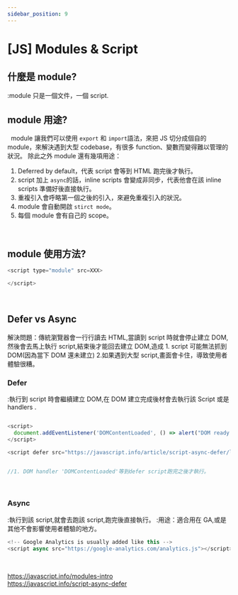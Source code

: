 ```yaml
---
sidebar_position: 9
---
```


# [JS] Modules & Script

## 什麼是 module?

:module 只是一個文件，一個 script.

## module 用途?

&nbsp;
module 讓我們可以使用 `export` 和 `import`語法，來把 JS 切分成個自的 module，來解決遇到大型 codebase，有很多 function、變數而變得難以管理的狀況。
除此之外 module 還有幾項用途：

1. Deferred by default，代表 script 會等到 HTML 跑完後才執行。
2. script 加上 `async`的話，inline scripts 會變成非同步，代表他會在該 inline scripts 準備好後直接執行。
3. 重複引入會呼略第一個之後的引入，來避免重複引入的狀況。
4. module 會自動開啟 `stirct mode`。
5. 每個 module 會有自己的 scope。

&nbsp;

## module 使用方法?

```js
<script type="module" src=XXX>

</script>
```

&nbsp;

## Defer vs Async

解決問題：傳統瀏覽器會一行行讀去 HTML,當讀到 script 時就會停止建立 DOM,然後會去馬上執行 script,結束後才能回去建立 DOM,造成 1. script 可能無法抓到 DOM(因為當下 DOM 還未建立) 2.如果遇到大型 script,畫面會卡住，導致使用者體驗很糟。

### Defer

:執行到 script 時會繼續建立 DOM,在 DOM 建立完成後材會去執行該 Script 或是 handlers .

```js

<script>
  document.addEventListener('DOMContentLoaded', () => alert("DOM ready after defer!"));
</script>

<script defer src="https://javascript.info/article/script-async-defer/long.js?speed=1"></script>


//1. DOM handler 'DOMContentLoaded'等到defer script跑完之後才執行。
```

&nbsp;

### Async

:執行到該 script,就會去跑該 script,跑完後直接執行。
:用途：適合用在 GA,或是其他不會影響使用者體驗的地方。

```js
<!-- Google Analytics is usually added like this -->
<script async src="https://google-analytics.com/analytics.js"></script>
```

&nbsp;

https://javascript.info/modules-intro  
https://javascript.info/script-async-defer
